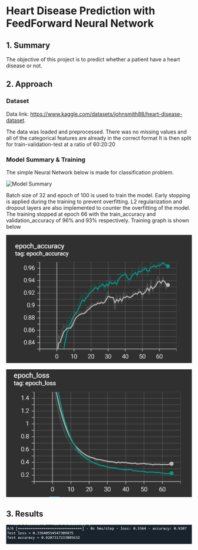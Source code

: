 # Heart Disease Prediction with FeedForward Neural Network

## 1. Summary
The objective of this project is to predict whether a patient have a heart disease or not.

## 2. Approach 
### Dataset 
Data link: https://www.kaggle.com/datasets/johnsmith88/heart-disease-dataset.

The data was loaded and preprocessed. There was no missing values and all of the categorical features are already in the correct format 
It is then split for train-validation-test at a ratio of 60:20:20

### Model Summary & Training 
The simple Neural Network below is made for classification problem. 

![Model Summary](https://user-images.githubusercontent.com/108325702/180768163-8254af98-d326-4ddb-8582-d9b59b34635a.PNG)

Batch size of 32 and epoch of 100 is used to train the model. Early stopping is applied during the training to prevent overfitting. L2 regularization and dropout layers are also implemented to counter the overfitting of the model. The training stopped at epoch 66 with the train_accuracy and validation_accuracy of 96% and 93% respectively. Training graph is shown below 
  

![accuracy graph](images/Accuracy.PNG)

![loss graph](images/Loss.PNG)


## 3. Results
![test result](images/test_result.PNG)

